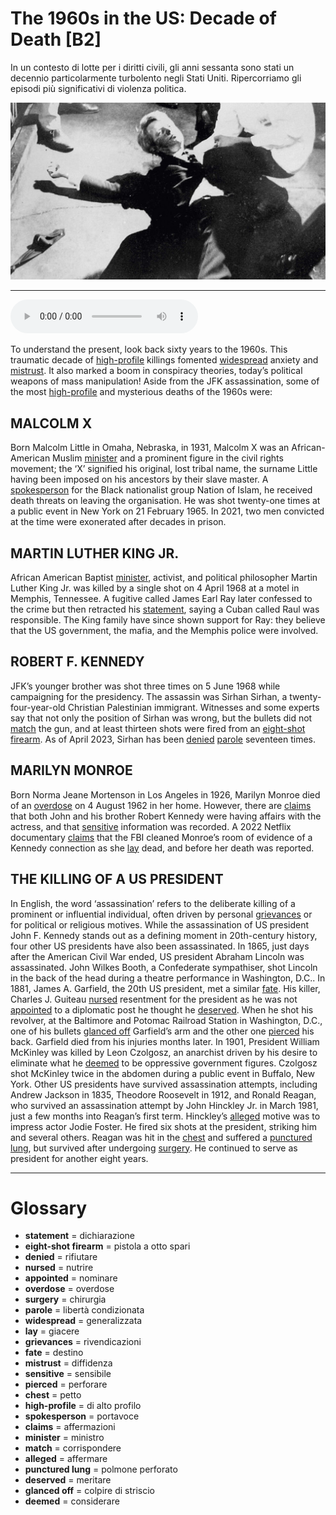 # The 1960s in the US: Decade of Death   [B2]

In un contesto di lotte per i diritti civili, gli anni sessanta sono stati un decennio particolarmente turbolento negli Stati Uniti. Ripercorriamo gli episodi più significativi di violenza politica.

![](The%201960s%20in%20the%20US%20Decade%20of%20Death.jpg)

--------------

<div>
<audio controls autoplay>
    <source src="https:/raw.githubusercontent.com/dartie/speakup/2023-11/The%201960s%20in%20the%20US%20Decade%20of%20Death.mp3" type="audio/mpeg">
</audio>
</div>


To understand the present, look back sixty years to the 1960s. This traumatic decade of [high-profile](## "di alto profilo") killings fomented [widespread](## "generalizzata") anxiety and [mistrust](## "diffidenza"). It also marked a boom in conspiracy theories, today’s political weapons of mass manipulation! Aside from the JFK assassination, some of the most [high-profile](## "di alto profilo") and mysterious deaths of the 1960s were:

## MALCOLM X
Born Malcolm Little in Omaha, Nebraska, in 1931, Malcolm X was an African-American Muslim [minister](## "ministro") and a prominent figure in the civil rights movement; the ‘X’ signified his original, lost tribal name, the surname Little having been imposed on his ancestors by their slave master. A [spokesperson](## "portavoce") for the Black nationalist group Nation of Islam, he received death threats on leaving the organisation. He was shot twenty-one times at a public event in New York on 21 February 1965. In 2021, two men convicted at the time were exonerated after decades in prison.

## MARTIN LUTHER KING JR.
African American Baptist [minister](## "ministro"), activist, and political philosopher Martin Luther King Jr. was killed by a single shot on 4 April 1968 at a motel in Memphis, Tennessee. A fugitive called James Earl Ray later confessed to the crime but then retracted his [statement](## "dichiarazione"), saying a Cuban called Raul was responsible. The King family have since shown support for Ray: they believe that the US government, the mafia, and the Memphis police were involved.

## ROBERT F. KENNEDY
JFK’s younger brother was shot three times on 5 June 1968 while campaigning for the presidency. The assassin was Sirhan Sirhan, a twenty-four-year-old Christian Palestinian immigrant. Witnesses and some experts say that not only the position of Sirhan was wrong, but the bullets did not [match](## "corrispondere") the gun, and at least thirteen shots were fired from an [eight-shot firearm](## "pistola a otto spari"). As of April 2023, Sirhan has been [denied](## "rifiutare") [parole](## "libertà condizionata") seventeen times.

## MARILYN MONROE
Born Norma Jeane Mortenson in Los Angeles in 1926, Marilyn Monroe died of an [overdose](## "overdose") on 4 August 1962 in her home. However, there are [claims](## "affermazioni") that both John and his brother Robert Kennedy were having affairs with the actress, and that [sensitive](## "sensibile") information was recorded. A 2022 Netflix documentary [claims](## "affermazioni") that the FBI cleaned Monroe’s room of evidence of a Kennedy connection as she [lay](## "giacere") dead, and before her death was reported.

## THE KILLING OF A US PRESIDENT
In English, the word ‘assassination’ refers to the deliberate killing of a prominent or influential individual, often driven by personal [grievances](## "rivendicazioni") or for political or religious motives. While the assassination of US president John F. Kennedy stands out as a defining moment in 20th-century history, four other US presidents have also been assassinated.
In 1865, just days after the American Civil War ended, US president Abraham Lincoln was assassinated. John Wilkes Booth, a Confederate sympathiser, shot Lincoln in the back of the head during a theatre performance in Washington, D.C.. In 1881, James A. Garfield, the 20th US president, met a similar [fate](## "destino"). His killer, Charles J. Guiteau [nursed](## "nutrire") resentment for the president as he was not [appointed](## "nominare") to a diplomatic post he thought he [deserved](## "meritare"). When he shot his revolver, at the Baltimore and Potomac Railroad Station in Washington, D.C., one of his bullets [glanced off](## "colpire di striscio") Garfield’s arm and the other one [pierced](## "perforare") his back. Garfield died from his injuries months later.
In 1901, President William McKinley was killed by Leon Czolgosz, an anarchist driven by his desire to eliminate what he [deemed](## "considerare") to be oppressive government figures. Czolgosz shot McKinley twice in the abdomen during a public event in Buffalo, New York. Other US presidents have survived assassination attempts, including Andrew Jackson in 1835, Theodore Roosevelt in 1912, and Ronald Reagan, who survived an assassination attempt by John Hinckley Jr. in March 1981, just a few months into Reagan’s first term. Hinckley’s [alleged](## "affermare") motive was to impress actor Jodie Foster. He fired six shots at the president, striking him and several others. Reagan was hit in the [chest](## "petto") and suffered a [punctured lung](## "polmone perforato"), but survived after undergoing [surgery](## "chirurgia"). He continued to serve as president for another eight years.
 

--------------

<div style = "display:block; clear:both; page-break-after:always;"></div>

# Glossary
* **statement** = dichiarazione
* **eight-shot firearm** = pistola a otto spari
* **denied** = rifiutare
* **nursed** = nutrire
* **appointed** = nominare
* **overdose** = overdose
* **surgery** = chirurgia
* **parole** = libertà condizionata
* **widespread** = generalizzata
* **lay** = giacere
* **grievances** = rivendicazioni
* **fate** = destino
* **mistrust** = diffidenza
* **sensitive** = sensibile
* **pierced** = perforare
* **chest** = petto
* **high-profile** = di alto profilo
* **spokesperson** = portavoce
* **claims** = affermazioni
* **minister** = ministro
* **match** = corrispondere
* **alleged** = affermare
* **punctured lung** = polmone perforato
* **deserved** = meritare
* **glanced off** = colpire di striscio
* **deemed** = considerare
